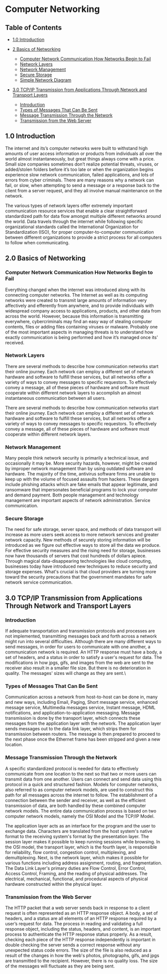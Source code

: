 # Computer Networking


## Table of Contents

   - [1.0 Introduction](#1.0-introduction)
   - [2 Basics of Networking](#2.0-Basics-of-Networking)
      - [Computer Network Communication How Networks Begin to Fail](#Computer-Network-Communication-How-Networks-Begin-to-Fail)
      - [Network Layers](#Network-Layers)
      - [Network Management](#Network-Management)
      - [Secure Storage](#Secure-Storage)
      - [Simple Network Diagram](#Simple-Network-Diagram)

   - [3.0 TCP/IP Transmission from Applications Through Network and Transport Layers](#3.0-TCP/IP-Transmission-from-Applications-Through-Network-and-Transport-Layers)
      - [Introduction](#Introduction)
      - [Types of Messages That Can Be Sent](#Types-of-Messages-That-Can-Be-Sent)
      - [Message Transmission Through the Network](#Message-Transmission-Through-the-Network)
      - [Transmission from the Web Server](#Transmission-from-the-Web-Server)
      

## 1.0 Introduction
The internet and its’s computer networks were built to withstand high amounts of user access information or products from individuals all over the world almost instantaneously, but great things always come with a price. Small size companies sometimes don’t realize potential threats, viruses, or added/stolen folders before it’s too late or when the organization begins experience slow network communication, failed applications, and lots of errors from cyber criminals. There are many reasons why a network can fail, or slow, when attempting to send a message or a response back to the client from a server request, and they all involve manual maintenance on the network.


The various types of network layers offer extremely important communication resource services that enable a clear straightforward standardized path for data flow amongst multiple different networks around the world. Data travels through the internet while following specific organizational standards called the International Organization for Standardization (ISO), for proper computer-to-computer communication between different organizations to provide a strict process for all computers to follow when communicating.


## 2.0 Basics of Networking
### Computer Network Communication How Networks Begin to Fail
Everything changed when the internet was introduced along with its connecting computer networks. The  Internet as well as its computing networks were created to transmit large amounts of information very affectively and efferently from anywhere, and to provide individuals with widespread company access to applications, products, and other data from across the world. However, because this information is transmitting everywhere, cybercriminals may find an easy way of stealing computer contents, files or adding files containing viruses or malware.  Probably one of the most important aspects in managing threats is to understand how exactly communication is being performed and how it’s managed once its' received.


### Network Layers
There are several methods to describe how communication networks start their online journey. Each network can employ a different set of network hardware and software to fulfill these services, but all networks offer a variety of ways to convey messages to specific requestors. To effectively convey a message, all of these pieces of hardware and software must cooperate within different network layers to accomplish an almost instantaneous communication between all users.

There are several methods to describe how communication networks start their online journey. Each network can employ a different set of network hardware and software to fulfill these services, but all networks offer a variety of ways to convey messages to specific requestors. To effectively convey a message, all of these pieces of hardware and software must cooperate within different network layers.


### Network Management
Many people think network security is primarily a technical issue, and occasionally it may be. More security hazards, however, might be created by improper network management than by using outdated software and hardware. The majority of the time, antivirus software firms are unable to keep up with the volume of focused assaults from hackers. These dangers include phishing attacks which are fake emails that appear legitimate, and ransomware that impersonates beneficial programs to lock your computer and demand payment. Both people management and technology management are important aspects of network administration. Service communication.


### Secure Storage
The need for safe storage, server space, and methods of data transport will increase as more users seek access to more network services and greater network capacity. New methods of securely storing information will be introduced as we figure out effective ways to store all the data we produce. For effective security measures and the rising need for storage, businesses now have thousands of servers that cost hundreds of dollars apiece. Through magical data-disappearing technologies like cloud computing, businesses today have introduced new techniques to reduce security and storage expenses. What's crucial is that cloud providers are turning more toward the security precautions that the government mandates for safe network service communication.


## 3.0 TCP/IP Transmission from Applications Through Network and Transport Layers
### Introduction
If adequate transportation and transmission protocols and processes are not implemented, transmitting messages back and forth across a network might run into several difficulties. Although there are many different ways to send messages, in order for users to communicate with one another, a communication network is required. An HTTP response must have a body, a set of headers, and a status in order to satisfy a user's request for data. The modifications in how jpgs, gifs, and images from the web are sent to the receiver also result in a smaller file size. But there is no deterioration in quality. The messages' sizes will change as they are sent.\


### Types of Messages That Can Be Sent
Communication across a network from host-to-host can be done in, many and new ways, including Email, Paging, Short message service, enhanced message service, Multimedia messages service, Instant message, HDML notifications, and application-to-application messaging. Message transmission is done by the transport layer, which connects these messages from the application layer with the network. The application layer sends messages out to the data link layer, which strips them for transmission between routers. The message is then prepared to proceed to the next phase once the Ethernet frame has been stripped and given a new location.


### Message Transmission Through the Network
A specific standardized protocol is needed for data to effectively communicate from one location to the next so that two or more users can transmit data from one another. Users can connect and send data using this protocol in a quick and structured fashion. Models for computer networks, also referred to as computer network models, are used to construct this path for all messages across the internet to follow. The establishment of a connection between the sender and receiver, as well as the efficient transmission of data, are both handled by these combined computer network models. The entire data communication process is based on two computer network models, namely the OSI Model and the TCP/IP Model.
   
The application layer acts as an interface for the program and the user to exchange data. Characters are translated from the host system's native format to the receiving system's format by the presentation layer. The session layer makes it possible to keep running sessions while browsing. In the OSI model, the transport layer, which is the fourth layer, is responsible for reliability, flow control, congestion control, multiplexing, and demultiplexing. Next, is the network layer, which makes it possible for various functions including address assignment, routing, and fragmentation. The Data Link Layer's primary duties are Flow Control, Error Control, Access Control, Framing, and the reading of physical addresses. The electrical, mechanical, functional, and procedural aspects of physical hardware constructed within the physical layer.


### Transmission from the Web Server
The HTTP packet that a web server sends back in response to a client request is often represented as an HTTP response object. A body, a set of headers, and a status are all elements of an HTTP response required by a user’s request for data. The process in reading and validating a full response object, including the status, headers, and content, is an important process to authenticate the HTTP response status properly. As a result, checking each piece of the HTTP response independently is important in double checking the server sends a correct response without any unexpected status code errors. The size of the file is also reduced as a result of the changes in how the web's photos, photographs, gifs, and jpgs are transmitted to the recipient. However, there is no quality loss. The size of the messages will fluctuate as they are being sent.
